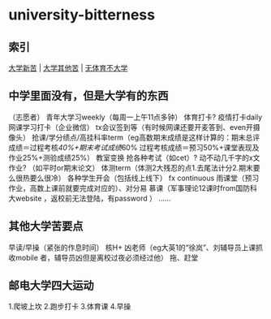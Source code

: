 # university-bitterness

## 索引

[大学新苦](#中学里面没有但是大学有的东西) \| [大学其他苦](#其他大学苦要点) \| [无体育不大学](#邮电大学四大运动)
 

## 中学里面没有，但是大学有的东西

（志愿者）
青年大学习weekly（每周一上午11点多钟）
体育打卡? 
疫情打卡daily 
网课学习打卡（企业微信）
tx会议签到等（有时候网课还要开麦答到、even开摄像头）
抢课/学分绩点/高挂科率term（eg高数期末成绩是这样计算的：期末总评成绩＝过程考核*40%+期末考试成绩*60%
过程考核成绩＝预习50%+课堂表现及作业25%+测验成绩25%）
教室变换
抢各种考试（如cet）? 
动不动几千字的x文作业? （如平时or期末论文）
体测term（体测2大残忍的点1.去尾法计分2.期末要么很热要么很冷）
各种学生开会（包括线上线下）
fx continuous 
雨课堂（预习作业，高数上课前就要完成对应的）、对分易
慕课（军事理论12课时from国防科大website ，返校前无法登陆，有password ）
……


## 其他大学苦要点

早读/早操（紧张的作息时间）
核H+
凶老师（eg大英1的“徐岚”、刘辅导员上课抓收mobile 者，辅导员凶但是离校过夜必须经过他）
拖、赶堂

## 邮电大学四大运动

1.爬坡上坎
2.跑步打卡
3.体育课
4.早操
